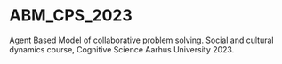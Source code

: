 # ABM_CPS_2023
Agent Based Model of collaborative problem solving. Social and cultural dynamics course, Cognitive Science Aarhus University 2023.

